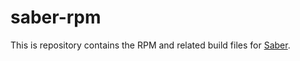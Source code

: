 # saber-rpm

This is repository contains the RPM and related build files for [Saber]("https://github.com/saber-notes/saber").


